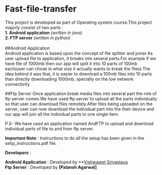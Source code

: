# Fast-file-transfer
This project is developed as part of Operating system course.This project majorly consist of two parts :<br>
**1. Android application** <i>(written in java)</i><br>
**2. FTP server** <i>(written in python)</i><br><br>
##Android Application<br>
Android application is based upon the concept of file splitter and joiner.As user upload file to application, it breaks into several parts.For example if we have file of 1000mb then our app will split it into 10 parts of 100mb each(user can chose in what size it actually wants to break the files).The idea behind it was that, it is easier to download a 100mb files into
10 parts than directly downloading 1000mb, specially on the low network connectivity.

##Ftp Server
Once application break media files into several part the role of ftp server comes.We have used ftp server to upload all the parts individually so that user can download files remotely.After files being uploaded on the server, user can now download the individual part into the their device and our app will join all the individual parts to one single item.

P.S- We have used an application named AndFTP to upload and download individual parts of file to and from ftp server.

**Important Note** : Instructions to do all the setup has been given in the setip_instructions.pdf file.

**Developers** :

**Android Application** : Developed by **[Vishwajeet Srivastava](https://github.com/vjs3) <br>
**Ftp Server** : Developed by **[Palansh Agarwal]**

